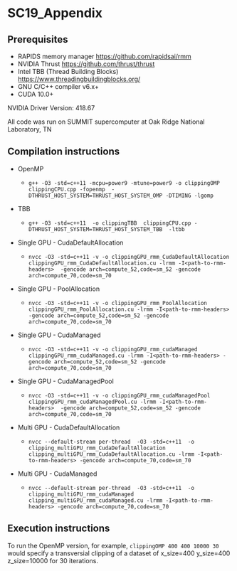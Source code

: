 # SC19_Appendix

## Prerequisites
- RAPIDS memory manager https://github.com/rapidsai/rmm
- NVIDIA Thrust https://github.com/thrust/thrust
- Intel TBB (Thread Building Blocks) https://www.threadingbuildingblocks.org/
- GNU C/C++ compiler v6.x+
- CUDA 10.0+

NVIDIA Driver Version: 418.67

All code was run on SUMMIT supercomputer at Oak Ridge National Laboratory, TN

## Compilation instructions

- OpenMP
  - `g++ -O3 -std=c++11 -mcpu=power9 -mtune=power9 -o clippingOMP  clippingCPU.cpp -fopenmp  -DTHRUST_HOST_SYSTEM=THRUST_HOST_SYSTEM_OMP -DTIMING -lgomp`

- TBB
  - `g++ -O3 -std=c++11  -o clippingTBB  clippingCPU.cpp -DTHRUST_HOST_SYSTEM=THRUST_HOST_SYSTEM_TBB  -ltbb`

- Single GPU - CudaDefaultAllocation
  - `nvcc -O3 -std=c++11 -v -o clippingGPU_rmm_CudaDefaultAllocation  clippingGPU_rmm_CudaDefaultAllocation.cu -lrmm -I<path-to-rmm-headers>  -gencode arch=compute_52,code=sm_52 -gencode arch=compute_70,code=sm_70`


- Single GPU - PoolAllocation
  - `nvcc -O3 -std=c++11 -v -o clippingGPU_rmm_PoolAllocation  clippingGPU_rmm_PoolAllocation.cu -lrmm -I<path-to-rmm-headers>  -gencode arch=compute_52,code=sm_52 -gencode arch=compute_70,code=sm_70`

- Single GPU - CudaManaged
  - `nvcc -O3 -std=c++11 -v -o clippingGPU_rmm_cudaManaged  clippingGPU_rmm_cudaManaged.cu -lrmm -I<path-to-rmm-headers> -gencode arch=compute_52,code=sm_52 -gencode arch=compute_70,code=sm_70`

- Single GPU - CudaManagedPool
  - `nvcc -O3 -std=c++11 -v -o clippingGPU_rmm_cudaManagedPool  clippingGPU_rmm_cudaManagedPool.cu -lrmm -I<path-to-rmm-headers>  -gencode arch=compute_52,code=sm_52 -gencode arch=compute_70,code=sm_70`

- Multi GPU - CudaDefaultAllocation
  - `nvcc --default-stream per-thread  -O3 -std=c++11  -o clipping_multiGPU_rmm_CudaDefaultAllocation  clipping_multiGPU_rmm_CudaDefaultAllocation.cu -lrmm -I<path-to-rmm-headers> -gencode arch=compute_70,code=sm_70 `

- Multi GPU - CudaManaged
  - `nvcc --default-stream per-thread  -O3 -std=c++11  -o clipping_multiGPU_rmm_cudaManaged  clipping_multiGPU_rmm_cudaManaged.cu -lrmm -I<path-to-rmm-headers> -gencode arch=compute_70,code=sm_70`
  
## Execution instructions

To run the OpenMP version, for example,
`clippingOMP 400 400 10000 30` would specify a transversial clipping of a dataset of x_size=400 y_size=400 z_size=10000 for 30 iterations.




